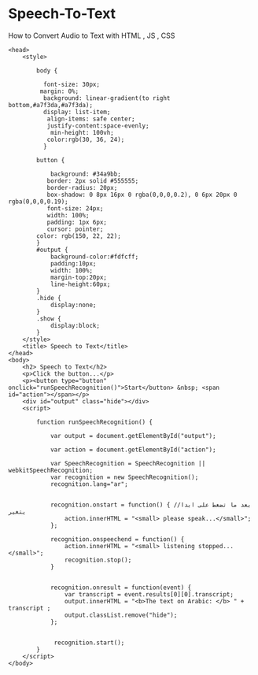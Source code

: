 # Speech-To-Text
How to Convert Audio to Text with HTML , JS , CSS

<!doctype html>
	<head>
		<style>
		
			body {
			   
              font-size: 30px;
             margin: 0%;
              background: linear-gradient(to right bottom,#a7f3da,#a7f3da);
              display: list-item;
               align-items: safe center;
               justify-content:space-evenly;
                min-height: 100vh;
               color:rgb(30, 36, 24);
              }
			
			button {
			  
				background: #34a9bb;
               border: 2px solid #555555;   
               border-radius: 20px;
			   box-shadow: 0 8px 16px 0 rgba(0,0,0,0.2), 0 6px 20px 0 rgba(0,0,0,0.19);
			   font-size: 24px;
			   width: 100%;
			   padding: 1px 6px;
               cursor: pointer;
            color: rgb(150, 22, 22);
			}
			#output {
			    background-color:#fdfcff;
			    padding:10px;
			    width: 100%;
			    margin-top:20px;
			    line-height:60px;
			}
			.hide {
			    display:none;
			}
			.show {
			    display:block;
			}
		</style>
		<title> Speech to Text</title>
	</head>
	<body>
		<h2> Speech to Text</h2>
        <p>Click the button...</p>
        <p><button type="button" onclick="runSpeechRecognition()">Start</button> &nbsp; <span id="action"></span></p>
        <div id="output" class="hide"></div>
		<script>
			
		    function runSpeechRecognition() {
		        
		        var output = document.getElementById("output");
		      
		        var action = document.getElementById("action");
                
                var SpeechRecognition = SpeechRecognition || webkitSpeechRecognition;
                var recognition = new SpeechRecognition();
				recognition.lang="ar";
            
                
                recognition.onstart = function() { //بعد ما تضغط على ابدا يتغير 
                    action.innerHTML = "<small> please speak...</small>";
                };
                
                recognition.onspeechend = function() {
                    action.innerHTML = "<small> listening stopped...</small>";
                    recognition.stop();
                }
              
                
                recognition.onresult = function(event) {
                    var transcript = event.results[0][0].transcript;
                    output.innerHTML = "<b>The text on Arabic: </b> " + transcript ;
                    output.classList.remove("hide");
                };
              
                 
                 recognition.start();
	        }
		</script>
	</body>
</html>
